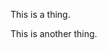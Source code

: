 This is a thing.

<script>
alert("Hi.");
</script>
<noscript><img height="1" width="1" style="display:none"
src="https://www.facebook.com/tr?id=1847448698846169&ev=PageView&noscript=1"
/></noscript>
<!-- DO NOT MODIFY -->
<!-- End Facebook Pixel Code -->

This is another thing.
